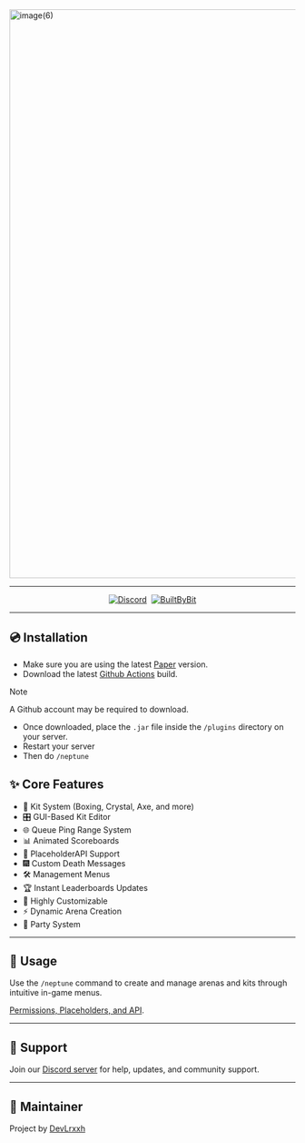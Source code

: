 <img width="2000" height="1000" alt="image(6)" src="https://github.com/user-attachments/assets/76ecdb11-ead6-4598-9d0c-4327503df5ec" />

---

<div align="center">
  <a href="https://discord.gg/f6rUtpy6y4" target="_blank"><img alt="Discord" src="https://img.shields.io/badge/Discord-100000?style=for-the-badge&logo=Discord&logoColor=white&labelColor=7289da&color=7289da"/></a>&nbsp;
  <a href="https://builtbybit.com/resources/neptune-practice-core.44588/" target="_blank"><img alt="BuiltByBit" src="https://img.shields.io/badge/Builtbybit-100000?style=for-the-badge&logo=builtbybit&logoColor=white&labelColor=7289da&color=7289da"/></a>
</div>

---

## 💿 Installation

- Make sure you are using the latest [Paper](https://papermc.io/downloads/paper) version.
- Download the latest [Github Actions](https://github.com/Solara-Development/Neptune/actions) build.

> [!NOTE]
> A Github account may be required to download.

- Once downloaded, place the `.jar` file inside the `/plugins` directory on your server.
- Restart your server
- Then do `/neptune`

## ✨ Core Features

- 🥊 Kit System (Boxing, Crystal, Axe, and more)
- 🎛️ GUI-Based Kit Editor
- 🌐 Queue Ping Range System
- 📊 Animated Scoreboards
- 🧩 PlaceholderAPI Support
- 🎆 Custom Death Messages
- 🛠️ Management Menus
- 🏆 Instant Leaderboards Updates
- 🧩 Highly Customizable
- ⚡ Dynamic Arena Creation
- 📄 Party System

---

## 🧪 Usage

Use the `/neptune` command to create and manage arenas and kits through intuitive in-game menus.

[Permissions, Placeholders, and API](./docs/README.md).

---

## 💬 Support

Join our [Discord server](https://discord.gg/f6rUtpy6y4) for help, updates, and community support.

---

## 👤 Maintainer

Project by [DevLrxxh](https://github.com/Devlrxxh)
